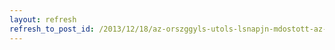 ```yaml
---
layout: refresh
refresh_to_post_id: /2013/12/18/az-orszggyls-utols-lsnapjn-mdostott-az-adtrvnyeken
---
```

